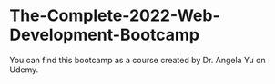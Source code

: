 # The-Complete-2022-Web-Development-Bootcamp
You can find this bootcamp as a course created by Dr. Angela Yu on Udemy.
